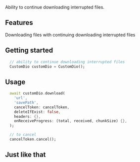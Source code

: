 
Ability to continue downloading interrupted files.

## Features
Downloading files with continuing downloading interrupted files


## Getting started

```dart
  // ability to continue downloading interrupted files
  CustomDio customDio = CustomDio();

```

## Usage
```dart
  await customDio.download(
    'url',
    'savePath',
    cancelToken: cancelToken,
    deleteIfExist: false,
    headers: {},
    onReceiveProgress: (total, received, chunkSize) {},
  );

  // to cancel
  cancelToken.cancel();
  ```

## Just like that